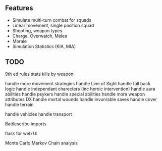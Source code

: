 ## Features

* Simulate multi-turn combat for squads
* Linear movement, single position squad
* Shooting, weapon types
* Charge, Overwatch, Melee
* Morale
* Simulation Statistics (KIA, MIA)

## TODO

9th ed rules
stats kills by weapon

handle more movement strategies
handle Line of Sight
handle fall back logic
handle independant charecters (inc heroic intervention)
handle aura abilities
handle psykers
handle special abilities
handle more weapon attributes DX
handle mortal wounds
handle invunrable saves
handle cover
handle terrain

handle vehicles
handle transport

Battlescribe imports

flask for web UI

Monte Carlo
Markov Chain analysis
